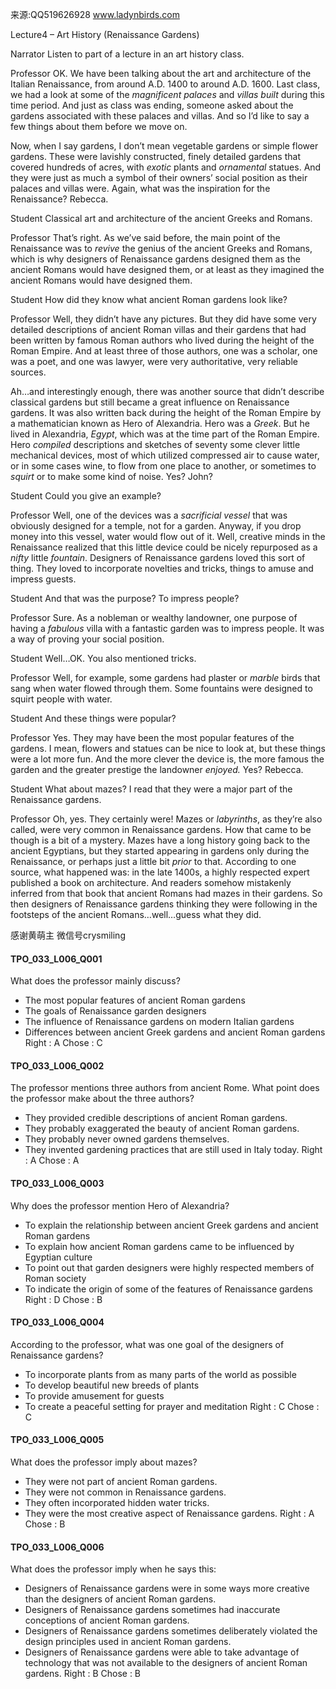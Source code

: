 来源:QQ519626928 www.ladynbirds.com

Lecture4 – Art History (Renaissance Gardens)

Narrator 
Listen to part of a lecture in an art history class. 

Professor 
OK. We have been talking about the art and architecture of the Italian Renaissance, from around A.D. 1400 to around A.D. 1600. Last class, we had a look at some of the *magnificent* *palaces* and *villas built* during this time period. And just as class was ending, someone asked about the gardens associated with these palaces and villas. And so I’d like to say a few things about them before we move on. 

Now, when I say gardens, I don’t mean vegetable gardens or simple flower gardens. These were lavishly constructed, finely detailed gardens that covered hundreds of acres, with *exotic* plants and *ornamental* statues. And they were just as much a symbol of their owners’ social position as their palaces and villas were. Again, what was the inspiration for the Renaissance? Rebecca. 

Student 
Classical art and architecture of the ancient Greeks and Romans. 

Professor 
That’s right. As we’ve said before, the main point of the Renaissance was to *revive* the genius of the ancient Greeks and Romans, which is why designers of Renaissance gardens designed them as the ancient Romans would have designed them, or at least as they imagined the ancient Romans would have designed them. 

Student 
How did they know what ancient Roman gardens look like? 

Professor 
Well, they didn’t have any pictures. But they did have some very detailed descriptions of ancient Roman villas and their gardens that had been written by famous Roman authors who lived during the height of the Roman Empire. And at least three of those authors, one was a scholar, one was a poet, and one was lawyer, were very authoritative, very reliable sources. 

Ah…and interestingly enough, there was another source that didn’t describe classical gardens but still became a great influence on Renaissance gardens. It was also written back during the height of the Roman Empire by a mathematician known as Hero of Alexandria. Hero was a *Greek*. But he lived in Alexandria, *Egypt*, which was at the time part of the Roman Empire. Hero *compiled* descriptions and sketches of seventy some clever little mechanical devices, most of which utilized compressed air to cause water, or in some cases wine, to flow from one place to another, or sometimes to *squirt* or to make some kind of noise. Yes? John? 

Student 
Could you give an example? 

Professor 
Well, one of the devices was a *sacrificial* *vessel* that was obviously designed for a temple, not for a garden. Anyway, if you drop money into this vessel, water would flow out of it. Well, creative minds in the Renaissance realized that this little device could be nicely repurposed as a *nifty* little *fountain*. Designers of Renaissance gardens loved this sort of thing. They loved to incorporate novelties and tricks, things to amuse and impress guests. 

Student 
And that was the purpose? To impress people? 

Professor 
Sure. As a nobleman or wealthy landowner, one purpose of having a *fabulous* villa with a fantastic garden was to impress people. It was a way of proving your social position.

Student 
Well…OK. You also mentioned tricks. 

Professor 
Well, for example, some gardens had plaster or *marble* birds that sang when water flowed through them. Some fountains were designed to squirt people with water. 

Student 
And these things were popular? 

Professor 
Yes. They may have been the most popular features of the gardens. I mean, flowers and statues can be nice to look at, but these things were a lot more fun. And the more clever the device is, the more famous the garden and the greater prestige the landowner *enjoyed.* Yes? Rebecca.

Student 
What about mazes? I read that they were a major part of the Renaissance gardens.

Professor 
Oh, yes. They certainly were! Mazes or *labyrinths*, as they’re also called, were very common in Renaissance gardens. How that came to be though is a bit of a mystery. Mazes have a long history going back to the ancient Egyptians, but they started appearing in gardens only during the Renaissance, or perhaps just a little bit *prior* to that. According to one source, what happened was: in the late 1400s, a highly respected expert published a book on architecture. And readers somehow mistakenly inferred from that book that ancient Romans had mazes in their gardens. So then designers of Renaissance gardens thinking they were following in the footsteps of the ancient Romans…well…guess what they did. 

感谢黄萌主 微信号crysmiling

#### TPO_033_L006_Q001
What does the professor mainly discuss?
- The most popular features of ancient Roman gardens
- The goals of Renaissance garden designers
- The influence of Renaissance gardens on modern Italian gardens
- Differences between ancient Greek gardens and ancient Roman gardens
Right : A	Chose : C


#### TPO_033_L006_Q002
The professor mentions three authors from ancient Rome. What point does the professor make about the three authors?
- They provided credible descriptions of ancient Roman gardens.
- They probably exaggerated the beauty of ancient Roman gardens.
- They probably never owned gardens themselves.
- They invented gardening practices that are still used in Italy today.
Right : A	Chose : A


#### TPO_033_L006_Q003
Why does the professor mention Hero of Alexandria?
- To explain the relationship between ancient Greek gardens and ancient Roman gardens
- To explain how ancient Roman gardens came to be influenced by Egyptian culture
- To point out that garden designers were highly respected members of Roman society
- To indicate the origin of some of the features of Renaissance gardens
Right : D	Chose : B


#### TPO_033_L006_Q004
According to the professor, what was one goal of the designers of Renaissance gardens?
- To incorporate plants from as many parts of the world as possible
- To develop beautiful new breeds of plants
- To provide amusement for guests
- To create a peaceful setting for prayer and meditation
Right : C	Chose : C


#### TPO_033_L006_Q005
What does the professor imply about mazes?
- They were not part of ancient Roman gardens.
- They were not common in Renaissance gardens.
- They often incorporated hidden water tricks.
- They were the most creative aspect of Renaissance gardens.
Right : A	Chose : B


#### TPO_033_L006_Q006
What does the professor imply when he says this:
- Designers of Renaissance gardens were in some ways more creative than the designers of ancient Roman gardens.
- Designers of Renaissance gardens sometimes had inaccurate conceptions of ancient Roman gardens.
- Designers of Renaissance gardens sometimes deliberately violated the design principles used in ancient Roman gardens.
- Designers of Renaissance gardens were able to take advantage of technology that was not available to the designers of ancient Roman gardens.
Right : B	Chose : B
